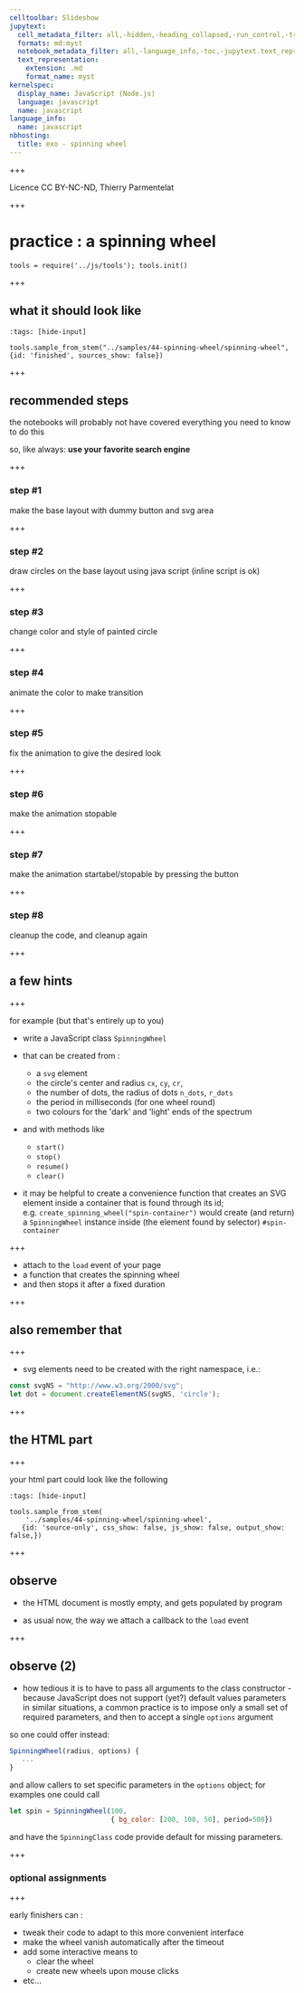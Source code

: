 ```yaml
---
celltoolbar: Slideshow
jupytext:
  cell_metadata_filter: all,-hidden,-heading_collapsed,-run_control,-trusted
  formats: md:myst
  notebook_metadata_filter: all,-language_info,-toc,-jupytext.text_representation.jupytext_version,-jupytext.text_representation.format_version
  text_representation:
    extension: .md
    format_name: myst
kernelspec:
  display_name: JavaScript (Node.js)
  language: javascript
  name: javascript
language_info:
  name: javascript
nbhosting:
  title: exo - spinning wheel
---
```


+++

Licence CC BY-NC-ND, Thierry Parmentelat

+++

# practice : a spinning wheel

```{code-cell}
tools = require('../js/tools'); tools.init()
```

+++

## what it should look like

```{code-cell}
:tags: [hide-input]

tools.sample_from_stem("../samples/44-spinning-wheel/spinning-wheel", {id: 'finished', sources_show: false})
```

+++

## recommended steps

the notebooks will probably not have covered everything you need to know to do this

so, like always: **use your favorite search engine**

+++

### step #1

make the base layout with dummy button and svg area

+++

### step #2

draw circles on the base layout using java script (inline script is ok)

+++

### step #3

change color and style of painted circle

+++

### step #4

animate the color to make transition

+++

### step #5

fix the animation to give the desired look

+++

### step #6

make the animation stopable

+++

### step #7

make the animation startabel/stopable by pressing the button

+++

### step #8

cleanup the code, and cleanup again

+++

## a few hints

+++

for example (but that's entirely up to you)

* write a JavaScript class `SpinningWheel`
* that can be created from :
  * a `svg` element
  * the circle's center and radius `cx`, `cy`, `cr`,
  * the number of dots, the radius of dots `n_dots`, `r_dots`
  * the period in milliseconds (for one wheel round)
  * two colours for the 'dark' and 'light' ends of the spectrum
* and with methods like
  * `start()`
  * `stop()`
  * `resume()`
  * `clear()`
  
* it may be helpful to create a convenience function that creates an SVG element inside a container that is found through its id;  
  e.g. `create_spinning_wheel("spin-container")` would create (and return) a `SpinningWheel` instance inside (the element found by selector) `#spin-container`

+++

* attach to the `load` event of your page
* a function that creates the spinning wheel
* and then stops it after a fixed duration

+++

## also remember that

+++

* svg elements need to be created with the right namespace, i.e.:

```javascript
const svgNS = "http://www.w3.org/2000/svg";
let dot = document.createElementNS(svgNS, 'circle');
```

+++

## the  HTML part

+++

your html part could look like the following

```{code-cell}
:tags: [hide-input]

tools.sample_from_stem(
    '../samples/44-spinning-wheel/spinning-wheel',
   {id: 'source-only', css_show: false, js_show: false, output_show: false,})
```

+++

## observe

* the HTML document is mostly empty, and gets populated by program

* as usual now, the way we attach a callback to the `load` event

+++

## observe (2)

* how tedious it is to have to pass all arguments to the class constructor - because JavaScript does not support (yet?) default values parameters  
  in similar situations, a common practice is to impose only a small set of required parameters, and then to accept a single `options` argument
  
so one could offer instead:

```javascript
SpinningWheel(radius, options) {
   ...
}
```

and allow callers to set specific parameters in the `options` object; for examples one could call

```javascript
let spin = SpinningWheel(100,
                         { bg_color: [200, 100, 50], period=500})
```
and have the `SpinningClass` code provide default for missing parameters.

+++

### optional assignments

+++

early finishers can :

* tweak their code to adapt to this more convenient interface
* make the wheel vanish automatically after the timeout
* add some interactive means to
  * clear the wheel
  * create new wheels upon mouse clicks
* etc…
